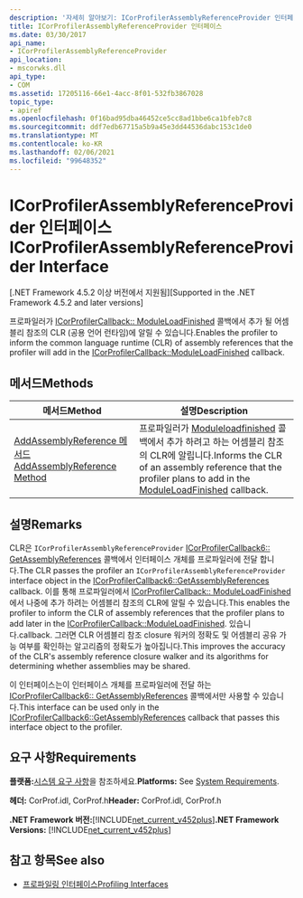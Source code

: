 ```yaml
---
description: '자세히 알아보기: ICorProfilerAssemblyReferenceProvider 인터페이스'
title: ICorProfilerAssemblyReferenceProvider 인터페이스
ms.date: 03/30/2017
api_name:
- ICorProfilerAssemblyReferenceProvider
api_location:
- mscorwks.dll
api_type:
- COM
ms.assetid: 17205116-66e1-4acc-8f01-532fb3867028
topic_type:
- apiref
ms.openlocfilehash: 0f16bad95dba46452ce5cc8ad1bbe6ca1bfeb7c8
ms.sourcegitcommit: ddf7edb67715a5b9a45e3dd44536dabc153c1de0
ms.translationtype: MT
ms.contentlocale: ko-KR
ms.lasthandoff: 02/06/2021
ms.locfileid: "99648352"
---
```

# <a name="icorprofilerassemblyreferenceprovider-interface"></a><span data-ttu-id="7e442-103">ICorProfilerAssemblyReferenceProvider 인터페이스</span><span class="sxs-lookup"><span data-stu-id="7e442-103">ICorProfilerAssemblyReferenceProvider Interface</span></span>

<span data-ttu-id="7e442-104">[.NET Framework 4.5.2 이상 버전에서 지원됨]</span><span class="sxs-lookup"><span data-stu-id="7e442-104">[Supported in the .NET Framework 4.5.2 and later versions]</span></span>  
  
 <span data-ttu-id="7e442-105">프로파일러가 [ICorProfilerCallback:: ModuleLoadFinished](icorprofilercallback-moduleloadfinished-method.md) 콜백에서 추가 될 어셈블리 참조의 CLR (공용 언어 런타임)에 알릴 수 있습니다.</span><span class="sxs-lookup"><span data-stu-id="7e442-105">Enables the profiler to inform the common language runtime (CLR) of assembly references that the profiler will add in the [ICorProfilerCallback::ModuleLoadFinished](icorprofilercallback-moduleloadfinished-method.md) callback.</span></span>  
  
## <a name="methods"></a><span data-ttu-id="7e442-106">메서드</span><span class="sxs-lookup"><span data-stu-id="7e442-106">Methods</span></span>  
  
|<span data-ttu-id="7e442-107">메서드</span><span class="sxs-lookup"><span data-stu-id="7e442-107">Method</span></span>|<span data-ttu-id="7e442-108">설명</span><span class="sxs-lookup"><span data-stu-id="7e442-108">Description</span></span>|  
|------------|-----------------|  
|[<span data-ttu-id="7e442-109">AddAssemblyReference 메서드</span><span class="sxs-lookup"><span data-stu-id="7e442-109">AddAssemblyReference Method</span></span>](icorprofilerassemblyreferenceprovider-addassemblyreference-method.md)|<span data-ttu-id="7e442-110">프로파일러가 [Moduleloadfinished](icorprofilercallback-moduleloadfinished-method.md) 콜백에서 추가 하려고 하는 어셈블리 참조의 CLR에 알립니다.</span><span class="sxs-lookup"><span data-stu-id="7e442-110">Informs the CLR of an assembly reference that the profiler plans to add in the [ModuleLoadFinished](icorprofilercallback-moduleloadfinished-method.md) callback.</span></span>|  
  
## <a name="remarks"></a><span data-ttu-id="7e442-111">설명</span><span class="sxs-lookup"><span data-stu-id="7e442-111">Remarks</span></span>  

 <span data-ttu-id="7e442-112">CLR은 `ICorProfilerAssemblyReferenceProvider` [ICorProfilerCallback6:: GetAssemblyReferences](icorprofilercallback6-getassemblyreferences-method.md) 콜백에서 인터페이스 개체를 프로파일러에 전달 합니다.</span><span class="sxs-lookup"><span data-stu-id="7e442-112">The CLR passes the profiler an `ICorProfilerAssemblyReferenceProvider` interface object in the [ICorProfilerCallback6::GetAssemblyReferences](icorprofilercallback6-getassemblyreferences-method.md) callback.</span></span> <span data-ttu-id="7e442-113">이를 통해 프로파일러에서 [ICorProfilerCallback:: ModuleLoadFinished](icorprofilercallback-moduleloadfinished-method.md)에서 나중에 추가 하려는 어셈블리 참조의 CLR에 알릴 수 있습니다.</span><span class="sxs-lookup"><span data-stu-id="7e442-113">This enables the profiler to inform the CLR of assembly references that the profiler plans to add later in the [ICorProfilerCallback::ModuleLoadFinished](icorprofilercallback-moduleloadfinished-method.md).</span></span> <span data-ttu-id="7e442-114">있습니다.</span><span class="sxs-lookup"><span data-stu-id="7e442-114">callback.</span></span> <span data-ttu-id="7e442-115">그러면 CLR 어셈블리 참조 closure 워커의 정확도 및 어셈블리 공유 가능 여부를 확인하는 알고리즘의 정확도가 높아집니다.</span><span class="sxs-lookup"><span data-stu-id="7e442-115">This improves the accuracy of the CLR's assembly reference closure walker and its algorithms for determining whether assemblies may be shared.</span></span>  
  
 <span data-ttu-id="7e442-116">이 인터페이스는이 인터페이스 개체를 프로파일러에 전달 하는 [ICorProfilerCallback6:: GetAssemblyReferences](icorprofilercallback6-getassemblyreferences-method.md) 콜백에서만 사용할 수 있습니다.</span><span class="sxs-lookup"><span data-stu-id="7e442-116">This interface can be used only in the [ICorProfilerCallback6::GetAssemblyReferences](icorprofilercallback6-getassemblyreferences-method.md) callback that passes this interface object to the profiler.</span></span>  
  
## <a name="requirements"></a><span data-ttu-id="7e442-117">요구 사항</span><span class="sxs-lookup"><span data-stu-id="7e442-117">Requirements</span></span>  

 <span data-ttu-id="7e442-118">**플랫폼:**[시스템 요구 사항](../../get-started/system-requirements.md)을 참조하세요.</span><span class="sxs-lookup"><span data-stu-id="7e442-118">**Platforms:** See [System Requirements](../../get-started/system-requirements.md).</span></span>  
  
 <span data-ttu-id="7e442-119">**헤더:** CorProf.idl, CorProf.h</span><span class="sxs-lookup"><span data-stu-id="7e442-119">**Header:** CorProf.idl, CorProf.h</span></span>  
  
 <span data-ttu-id="7e442-120">**.NET Framework 버전:**[!INCLUDE[net_current_v452plus](../../../../includes/net-current-v452plus-md.md)]</span><span class="sxs-lookup"><span data-stu-id="7e442-120">**.NET Framework Versions:** [!INCLUDE[net_current_v452plus](../../../../includes/net-current-v452plus-md.md)]</span></span>  
  
## <a name="see-also"></a><span data-ttu-id="7e442-121">참고 항목</span><span class="sxs-lookup"><span data-stu-id="7e442-121">See also</span></span>

- [<span data-ttu-id="7e442-122">프로파일링 인터페이스</span><span class="sxs-lookup"><span data-stu-id="7e442-122">Profiling Interfaces</span></span>](profiling-interfaces.md)
